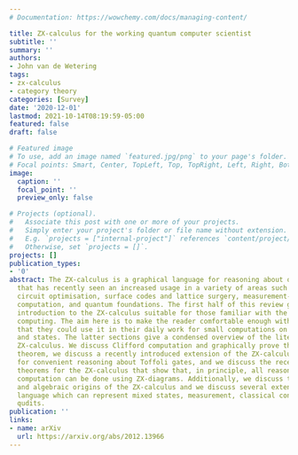 ```yaml
---
# Documentation: https://wowchemy.com/docs/managing-content/

title: ZX-calculus for the working quantum computer scientist
subtitle: ''
summary: ''
authors:
- John van de Wetering
tags:
- zx-calculus
- category theory
categories: [Survey]
date: '2020-12-01'
lastmod: 2021-10-14T08:19:59-05:00
featured: false
draft: false

# Featured image
# To use, add an image named `featured.jpg/png` to your page's folder.
# Focal points: Smart, Center, TopLeft, Top, TopRight, Left, Right, BottomLeft, Bottom, BottomRight.
image:
  caption: ''
  focal_point: ''
  preview_only: false

# Projects (optional).
#   Associate this post with one or more of your projects.
#   Simply enter your project's folder or file name without extension.
#   E.g. `projects = ["internal-project"]` references `content/project/deep-learning/index.md`.
#   Otherwise, set `projects = []`.
projects: []
publication_types:
- '0'
abstract: The ZX-calculus is a graphical language for reasoning about quantum computation
  that has recently seen an increased usage in a variety of areas such as quantum
  circuit optimisation, surface codes and lattice surgery, measurement-based quantum
  computation, and quantum foundations. The first half of this review gives a gentle
  introduction to the ZX-calculus suitable for those familiar with the basics of quantum
  computing. The aim here is to make the reader comfortable enough with the ZX-calculus
  that they could use it in their daily work for small computations on quantum circuits
  and states. The latter sections give a condensed overview of the literature on the
  ZX-calculus. We discuss Clifford computation and graphically prove the Gottesman-Knill
  theorem, we discuss a recently introduced extension of the ZX-calculus that allows
  for convenient reasoning about Toffoli gates, and we discuss the recent completeness
  theorems for the ZX-calculus that show that, in principle, all reasoning about quantum
  computation can be done using ZX-diagrams. Additionally, we discuss the categorical
  and algebraic origins of the ZX-calculus and we discuss several extensions of the
  language which can represent mixed states, measurement, classical control and higher-dimensional
  qudits.
publication: ''
links:
- name: arXiv
  url: https://arxiv.org/abs/2012.13966
---
```

